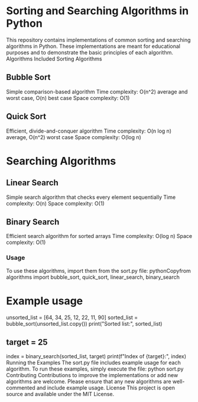 # Sorting and Searching Algorithms in Python
This repository contains implementations of common sorting and searching algorithms in Python. These implementations are meant for educational purposes and to demonstrate the basic principles of each algorithm.
Algorithms Included
Sorting Algorithms

## Bubble Sort

Simple comparison-based algorithm
Time complexity: O(n^2) average and worst case, O(n) best case
Space complexity: O(1)


## Quick Sort

Efficient, divide-and-conquer algorithm
Time complexity: O(n log n) average, O(n^2) worst case
Space complexity: O(log n)



# Searching Algorithms

## Linear Search

Simple search algorithm that checks every element sequentially
Time complexity: O(n)
Space complexity: O(1)


## Binary Search

Efficient search algorithm for sorted arrays
Time complexity: O(log n)
Space complexity: O(1)



### Usage
To use these algorithms, import them from the sort.py file:
pythonCopyfrom algorithms import bubble_sort, quick_sort, linear_search, binary_search

# Example usage
unsorted_list = [64, 34, 25, 12, 22, 11, 90]
sorted_list = bubble_sort(unsorted_list.copy())
print("Sorted list:", sorted_list)

## target = 25
index = binary_search(sorted_list, target)
print(f"Index of {target}:", index)
Running the Examples
The sort.py file includes example usage for each algorithm. To run these examples, simply execute the file:
python sort.py
Contributing
Contributions to improve the implementations or add new algorithms are welcome. Please ensure that any new algorithms are well-commented and include example usage.
License
This project is open source and available under the MIT License.

